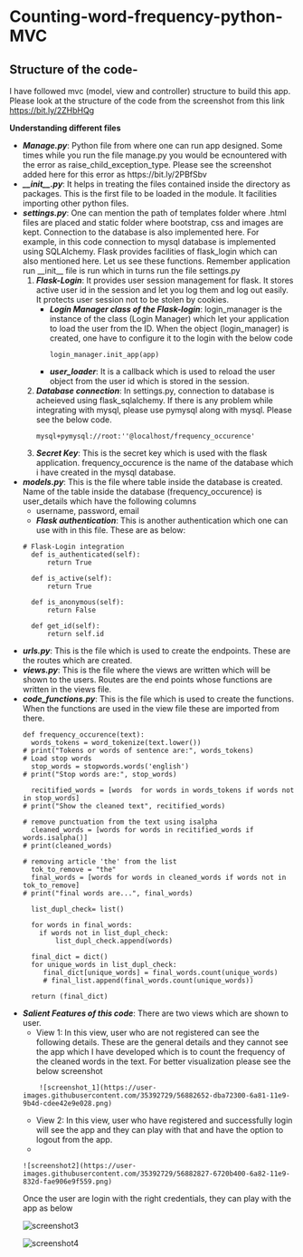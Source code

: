 # Counting-word-frequency-python-MVC  
## Structure of the code-
I have followed mvc (model, view and controller) structure to build this app. Please look at the structure of the code from the screenshot from this link https://bit.ly/2ZHbHQg

<b>Understanding different files</b>
<ul>
<li><b><em>Manage.py</b></em>: Python file from where one can run app designed. Some times while you run the file manage.py you would be ecnountered with the error as raise_child_exception_type. Please see the screenshot added here for this error as https://bit.ly/2PBfSbv</li>
<li><b><em>__init__.py</b></em>: It helps in treating the files contained inside the directory as packages. This is the first file to be loaded in the module. It facilities importing other python files.</li>
  <li><b><em>settings.py</b></em>: One can mention the path of templates folder where .html files are placed and static folder where bootstrap, css and images are kept. Connection to the database is also implemented here. For example, in this code connection to mysql database is implemented using SQLAlchemy. Flask provides facilities of flask_login which can also mentioned here. Let us see these functions. Remember application run  __init__ file is run which in turns run the file settings.py 
<ol>
<li><b><em>Flask-Login</b></em>: It provides user session management for flask. It stores active user id in the session and let you log them and log out easily. It protects user session not to be stolen by cookies.
<ul>
<li><b><em>Login Manager class of the Flask-login</b></em>: login_manager is the instance of the class (Login Manager)  which let your application to load the user from the ID. When the object (login_manager) is created, one have to configure it to the login with the below code  
  
```
login_manager.init_app(app)
```  

</li>
<li><b><em>user_loader</b></em>: It is a callback which is used to reload the user object from the user id which is stored in the session.
</li>
</ul>
<li><b><em>Database connection</b></em>: In settings.py, connection to database is acheieved using flask_sqlalchemy. If there is any problem while integrating with mysql, please use pymysql along with mysql. Please see the below code. </li>

```
mysql+pymysql://root:''@localhost/frequency_occurence'
  ```
<li><b><em>Secret Key</b></em>: This is the secret key which is used with the flask application. frequency_occurence is the name of the database which i have created in the mysql database.
</li>
</ol>
<li><b><em>models.py</b></em>: This is the file where table inside the database is created. Name of the table inside the database (frequency_occurence) is user_details which have the following columns
  <ul> 
    <li>username, password, email</li>
    <li><b><em>Flask authentication</b></em>: This is another authentication which one can use with in this file. These are as below:</li>
  </ul>  
  
  ``` 
  # Flask-Login integration
	def is_authenticated(self):
		return True

	def is_active(self):
		return True

	def is_anonymous(self):
		return False

	def get_id(self):
		return self.id
  ``` 
  <li><b><em>urls.py</b></em>: This is the file which is used to create the endpoints. These are the routes which are created. </li>
  <li><b><em>views.py</b></em>: This is the file where the views are written which will be shown to the users. Routes are the end points whose functions are written in the views file.</li> 
<li><b><em>code_functions.py</b></em>: This is the file which is used to create the functions. When the functions are used in the view file these are imported from there.</li>  


```
def frequency_occurence(text): 
  words_tokens = word_tokenize(text.lower())
# print("Tokens or words of sentence are:", words_tokens)
# Load stop words
  stop_words = stopwords.words('english')
# print("Stop words are:", stop_words)

  recitified_words = [words  for words in words_tokens if words not in stop_words]
# print("Show the cleaned text", recitified_words)

# remove punctuation from the text using isalpha
  cleaned_words = [words for words in recitified_words if words.isalpha()]
# print(cleaned_words)

# removing article 'the' from the list
  tok_to_remove = "the"
  final_words = [words for words in cleaned_words if words not in tok_to_remove]
# print("final words are...", final_words)

  list_dupl_check= list()

  for words in final_words:
  	if words not in list_dupl_check:
  		list_dupl_check.append(words)
  
  final_dict = dict()
  for unique_words in list_dupl_check:
  	 final_dict[unique_words] = final_words.count(unique_words) 
  	 # final_list.append(final_words.count(unique_words))
  
  return (final_dict)
```


<li><b><em>Salient Features of this code</b></em>: There are two views which are shown to user.
	<ul>
		<li> View 1: In this view, user who are not registered can see the following details. These are the general details and they cannot see the app which I have developed which is to count the frequency of the cleaned words in the text. For better visualization please see the below screenshot</li>  </ul> 
	
		
		![screenshot_1](https://user-images.githubusercontent.com/35392729/56882652-dba72300-6a81-11e9-9b4d-cdee42e9e028.png)  
		
<ul>
<li> View 2: In this view, user who have registered and successfully login will see the app and they can play with that and have the option to logout from the app.   <li></ul>
	
	
	![screenshot2](https://user-images.githubusercontent.com/35392729/56882827-6720b400-6a82-11e9-832d-fae906e9f559.png)
		
</li>	

Once the user  are login with the right credentials, they can play with the app as below

![screenshot3](https://user-images.githubusercontent.com/35392729/56882995-fcbc4380-6a82-11e9-9001-73136a3069fd.png)  

![screenshot4](https://user-images.githubusercontent.com/35392729/56883013-0776d880-6a83-11e9-83c2-e81f1b2c07ac.png)


  


  
